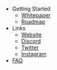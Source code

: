 * Getting Started
    * [Whitepaper](/)
    * [Roadmap](roadmap.md)
* Links
    * [Website](https://www.hyenafightclub.com)
    * [Discord](https://www.hyenafightclub.com)
    * [Twitter](https://www.twitter.com/hyenafightclub)
    * [Instagram](https://www.instagram.com/hyena.fightclub)
* [FAQ](https://www.hyenafightclub.com/)